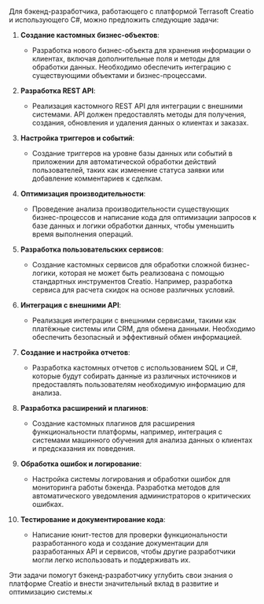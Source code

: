 Для бэкенд-разработчика, работающего с платформой Terrasoft Creatio и использующего C#, можно предложить следующие задачи:

1. **Создание кастомных бизнес-объектов**:
   - Разработка нового бизнес-объекта для хранения информации о клиентах, включая дополнительные поля и методы для обработки данных. Необходимо обеспечить интеграцию с существующими объектами и бизнес-процессами.

2. **Разработка REST API**:
   - Реализация кастомного REST API для интеграции с внешними системами. API должен предоставлять методы для получения, создания, обновления и удаления данных о клиентах и заказах.

3. **Настройка триггеров и событий**:
   - Создание триггеров на уровне базы данных или событий в приложении для автоматической обработки действий пользователей, таких как изменение статуса заявки или добавление комментариев к сделкам.

4. **Оптимизация производительности**:
   - Проведение анализа производительности существующих бизнес-процессов и написание кода для оптимизации запросов к базе данных и логики обработки данных, чтобы уменьшить время выполнения операций.

5. **Разработка пользовательских сервисов**:
   - Создание кастомных сервисов для обработки сложной бизнес-логики, которая не может быть реализована с помощью стандартных инструментов Creatio. Например, разработка сервиса для расчета скидок на основе различных условий.

6. **Интеграция с внешними API**:
   - Реализация интеграции с внешними сервисами, такими как платёжные системы или CRM, для обмена данными. Необходимо обеспечить безопасный и эффективный обмен информацией.

7. **Создание и настройка отчетов**:
   - Разработка кастомных отчетов с использованием SQL и C#, которые будут собирать данные из различных источников и предоставлять пользователям необходимую информацию для анализа.

8. **Разработка расширений и плагинов**:
   - Создание кастомных плагинов для расширения функциональности платформы, например, интеграция с системами машинного обучения для анализа данных о клиентах и предсказания их поведения.

9. **Обработка ошибок и логирование**:
   - Настройка системы логирования и обработки ошибок для мониторинга работы бэкенда. Разработка методов для автоматического уведомления администраторов о критических ошибках.

10. **Тестирование и документирование кода**:
    - Написание юнит-тестов для проверки функциональности разработанного кода и создание документации для разработанных API и сервисов, чтобы другие разработчики могли легко использовать и поддерживать их.

Эти задачи помогут бэкенд-разработчику углубить свои знания о платформе Creatio и внести значительный вклад в развитие и оптимизацию системы.к
